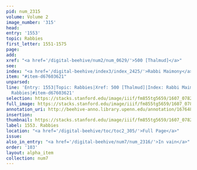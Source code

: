 ```yaml
---
pid: num_2315
volume: Volume 2
image_number: '315'
head:
entry: '1553'
topic: Rabbies
first_letter: 1551-1575
page:
add:
xref: "<a href='/digital-beehive/num2/num_0629/'>500 [Thalmud]</a>"
see:
index: "<a href='/digital-beehive/index3/index_2425/'>Rabbi Maimony</a>|<a href='/digital-beehive/index4/index_3296/'>Rabbies</a>"
item: "#item-d67603621"
unparsed:
line: 'Entry: 1553|Topic: Rabbies|Xref: 500 [Thalmud]|Index: Rabbi Maimony|Index:
  Rabbies|#item-d67603621'
selection: https://stacks.stanford.edu/image/iiif/fm855tg5659/1607_0782/422,2143,2764,319/full/0/default.jpg
full_image: https://stacks.stanford.edu/image/iiif/fm855tg5659/1607_0782/full/full/0/default.jpg
annotation_uri: http://beehive-anno.library.upenn.edu/annotation/1676480393253
insertion:
thumbnail: https://stacks.stanford.edu/image/iiif/fm855tg5659/1607_0782/422,2143,600,180/250,/0/default.jpg
label: 1553. Rabbies
location: "<a href='/digital-beehive/toc/toc2_305/'>Full Page</a>"
issue:
also_in_entry: "<a href='/digital-beehive/num7/num_2316/'>In vain</a>"
order: '103'
layout: alpha_item
collection: num7
---
```

